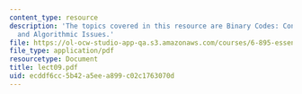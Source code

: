```yaml
---
content_type: resource
description: 'The topics covered in this resource are Binary Codes: Concatenation
  and Algorithmic Issues.'
file: https://ol-ocw-studio-app-qa.s3.amazonaws.com/courses/6-895-essential-coding-theory-fall-2004/ecddf6cc5b42a5eea899c02c1763070d_lect09.pdf
file_type: application/pdf
resourcetype: Document
title: lect09.pdf
uid: ecddf6cc-5b42-a5ee-a899-c02c1763070d
---
```

